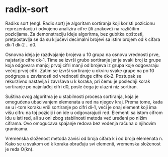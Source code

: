 # radix-sort

Radiks sort (engl. Radix sort) je algoritam sortiranja koji koristi pozicionu reprezentaciju 
i odvojeno analizira cifre (ili znakove) na različitim pozicijama. Za demonstraciju ideje algoritma, 
bez gubitka opštosti, pretpostavlja se da su ključevi decimalni brojevi sa istim brojem od k cifara dk-1 dk-2 .. d0.

Osnovna ideja je razdvajanje brojeva u 10 grupa na osnovu vrednosti prve, najstarije cifre dk-1. 
Time se izvrši grubo sortiranje jer je svaki broj iz grupe koja odgovara manjoj prvoj cifri manji od brojeva iz grupa 
koje odgovaraju većoj prvoj cifri. Zatim se izvrši sortiranje u okviru svake grupe na po 10 podgrupa u zavisnosti od 
vrednosti druge cifre dk-2. Postupak se rekurzivno nastavlja i završava u k koraka, pri čemu je poslednji korak 
sortiranje po najmlađoj cifri d0, posle čega je ulazni niz sortiran.

Suština ovog algoritma je u stabilnosti procesa sortiranja, koja je omogućena ubacivanjem elemenata u red na njegov kraj.
Prema tome, kada se u i-tom koraku vrši sortiranje po cifri di-1, veći je onaj element koji ima višu cifru na toj poziciji
i on ide u odgovarajući red. Elementi sa istom cifrom idu u isti red, ali su oni zbog stabilnosti metoda već uređeni po nižim ciframa. 
Ovo omogućava spajanje redova bez vođenja računa o njihovim granicama.
 
Vremenska složenost metoda zavisi od broja cifara k i od broja elemenata n. 
Kako se u svakom od k koraka obrađuju svi elementi, vremenska složenost je reda O(kn). 
